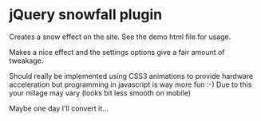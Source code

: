 # jQuery snowfall plugin

Creates a snow effect on the site. See the demo html file for usage.

Makes a nice effect and the settings options give a fair amount of tweakage.

Should really be implemented using CSS3 animations to provide hardware acceleration but programming in javascript is way more fun :-)
Due to this your milage may vary (looks bit less smooth on mobile)

Maybe one day I'll convert it...
